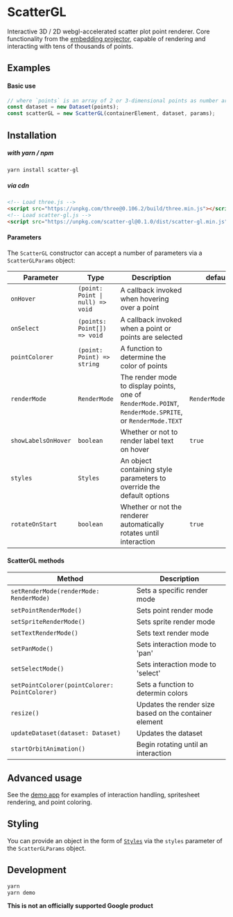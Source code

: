 # ScatterGL

Interactive 3D / 2D webgl-accelerated scatter plot point renderer. Core functionality from the [embedding projector](http://projector.tensorflow.org), capable of rendering and interacting with tens of thousands of points.

## Examples

#### Basic use

```javascript
// where `points` is an array of 2 or 3-dimensional points as number arrays.
const dataset = new Dataset(points);
const scatterGL = new ScatterGL(containerElement, dataset, params);
```

## Installation

##### with yarn / npm

```bash
yarn install scatter-gl
```

##### via cdn

```html
<!-- Load three.js -->
<script src="https://unpkg.com/three@0.106.2/build/three.min.js"></script>
<!-- Load scatter-gl.js -->
<script src="https://unpkg.com/scatter-gl@0.1.0/dist/scatter-gl.min.js"></script>
```

#### Parameters

The `ScatterGL` constructor can accept a number of parameters via a `ScatterGLParams` object:

| Parameter           | Type                             | Description                                                                                             | default            |
| ------------------- | -------------------------------- | ------------------------------------------------------------------------------------------------------- | ------------------ |
| `onHover`           | `(point: Point \| null) => void` | A callback invoked when hovering over a point                                                           |                    |
| `onSelect`          | `(points: Point[]) => void`      | A callback invoked when a point or points are selected                                                  |                    |
| `pointColorer`      | `(point: Point) => string`       | A function to determine the color of points                                                             |                    |
| `renderMode`        | `RenderMode`                     | The render mode to display points, one of `RenderMode.POINT`, `RenderMode.SPRITE`, or `RenderMode.TEXT` | `RenderMode.POINT` |
| `showLabelsOnHover` | `boolean`                        | Whether or not to render label text on hover                                                            | `true`             |
| `styles`            | `Styles`                         | An object containing style parameters to override the default options                                   |                    |
| `rotateOnStart`     | `boolean`                        | Whether or not the renderer automatically rotates until interaction                                     | `true`             |

#### ScatterGL methods

| Method                                        | Description                                            |
| --------------------------------------------- | ------------------------------------------------------ |
| `setRenderMode(renderMode: RenderMode)`       | Sets a specific render mode                            |
| `setPointRenderMode()`                        | Sets point render mode                                 |
| `setSpriteRenderMode()`                       | Sets sprite render mode                                |
| `setTextRenderMode()`                         | Sets text render mode                                  |
| `setPanMode()`                                | Sets interaction mode to 'pan'                         |
| `setSelectMode()`                             | Sets interaction mode to 'select'                      |
| `setPointColorer(pointColorer: PointColorer)` | Sets a function to determin colors                     |
| `resize()`                                    | Updates the render size based on the container element |
| `updateDataset(dataset: Dataset)`             | Updates the dataset                                    |
| `startOrbitAnimation()`                       | Begin rotating until an interaction                    |

## Advanced usage

See the [demo app](./demo/index.ts) for examples of interaction handling, spritesheet rendering, and point coloring.

## Styling

You can provide an object in the form of [`Styles`](./src/styles.ts) via the `styles` parameter of the `ScatterGLParams` object.

## Development

```bash
yarn
yarn demo
```

**This is not an officially supported Google product**
